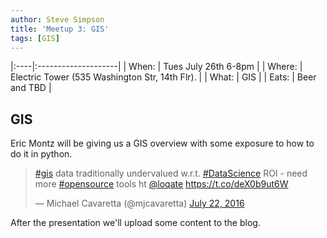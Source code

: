 ```yaml
---
author: Steve Simpson
title: 'Meetup 3: GIS'
tags: [GIS]
---
```



|:----|:--------------------|
| When: | Tues July 26th 6-8pm |
| Where:  | Electric Tower  (535 Washington Str, 14th Flr). |
| What: | GIS |
| Eats: | Beer and TBD | 









## GIS

Eric Montz will be giving us a GIS overview with some exposure to how to do it in python.




<blockquote class="twitter-tweet" data-lang="en"><p lang="en" dir="ltr"><a href="https://twitter.com/hashtag/gis?src=hash">#gis</a> data traditionally undervalued w.r.t. <a href="https://twitter.com/hashtag/DataScience?src=hash">#DataScience</a> ROI - need more <a href="https://twitter.com/hashtag/opensource?src=hash">#opensource</a> tools ht <a href="https://twitter.com/loqate">@loqate</a>  <a href="https://t.co/deX0b9ut6W">https://t.co/deX0b9ut6W</a></p>&mdash; Michael Cavaretta (@mjcavaretta) <a href="https://twitter.com/mjcavaretta/status/756511769103835136">July 22, 2016</a></blockquote>

After the presentation we'll upload some content to the blog.

<script async src="//platform.twitter.com/widgets.js" charset="utf-8"></script>